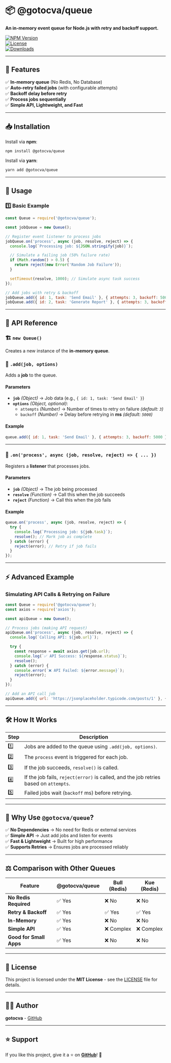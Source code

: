 
# 📦 @gotocva/queue  
**An in-memory event queue for Node.js with retry and backoff support.**  

[![NPM Version](https://img.shields.io/npm/v/@gotocva/queue.svg)](https://www.npmjs.com/package/@gotocva/queue)  
[![License](https://img.shields.io/npm/l/@gotocva/queue.svg)](https://github.com/gotocva/queue/blob/main/LICENSE)  
[![Downloads](https://img.shields.io/npm/dt/@gotocva/queue.svg)](https://www.npmjs.com/package/@gotocva/queue)  

---

## 🚀 Features
✅ **In-memory queue** (No Redis, No Database)  
✅ **Auto-retry failed jobs** (with configurable attempts)  
✅ **Backoff delay before retry**  
✅ **Process jobs sequentially**  
✅ **Simple API, Lightweight, and Fast**  

---

## 📥 Installation  
Install via **npm**:  
```sh
npm install @gotocva/queue
```

Install via **yarn**:  
```sh
yarn add @gotocva/queue
```

---

## 📌 Usage  

### 1️⃣ **Basic Example**  
```javascript
const Queue = require('@gotocva/queue');

const jobQueue = new Queue();

// Register event listener to process jobs
jobQueue.on('process', async (job, resolve, reject) => {
  console.log(`Processing job: ${JSON.stringify(job)}`);

  // Simulate a failing job (50% failure rate)
  if (Math.random() > 0.5) {
    return reject(new Error('Random Job Failure'));
  }

  setTimeout(resolve, 1000); // Simulate async task success
});

// Add jobs with retry & backoff
jobQueue.add({ id: 1, task: 'Send Email' }, { attempts: 3, backoff: 5000 });
jobQueue.add({ id: 2, task: 'Generate Report' }, { attempts: 3, backoff: 5000 });
```

---

## 📖 API Reference

### 🏗 `new Queue()`
Creates a new instance of the **in-memory queue**.

### 📌 `.add(job, options)`
Adds a **job** to the queue.  
#### **Parameters**  
- **`job`** *(Object)* → Job data (e.g., `{ id: 1, task: 'Send Email' }`)  
- **`options`** *(Object, optional)*:  
  - `attempts` *(Number)* → Number of times to retry on failure *(default: `3`)*
  - `backoff` *(Number)* → Delay before retrying in **ms** *(default: `5000`)*  

#### **Example**
```javascript
queue.add({ id: 1, task: 'Send Email' }, { attempts: 3, backoff: 5000 });
```

---

### 🔄 `.on('process', async (job, resolve, reject) => { ... })`
Registers a **listener** that processes jobs.

#### **Parameters**
- **`job`** *(Object)* → The job being processed  
- **`resolve`** *(Function)* → Call this when the job succeeds  
- **`reject`** *(Function)* → Call this when the job fails  

#### **Example**
```javascript
queue.on('process', async (job, resolve, reject) => {
  try {
    console.log(`Processing job: ${job.task}`);
    resolve(); // Mark job as complete
  } catch (error) {
    reject(error); // Retry if job fails
  }
});
```

---

## ⚡ Advanced Example

### **Simulating API Calls & Retrying on Failure**
```javascript
const Queue = require('@gotocva/queue');
const axios = require('axios');

const apiQueue = new Queue();

// Process jobs (making API request)
apiQueue.on('process', async (job, resolve, reject) => {
  console.log(`Calling API: ${job.url}`);

  try {
    const response = await axios.get(job.url);
    console.log(`✅ API Success: ${response.status}`);
    resolve();
  } catch (error) {
    console.error(`❌ API Failed: ${error.message}`);
    reject(error);
  }
});

// Add an API call job
apiQueue.add({ url: 'https://jsonplaceholder.typicode.com/posts/1' }, { attempts: 5, backoff: 3000 });
```

---

## 🛠 How It Works  

| **Step** | **Description** |
|----------|---------------|
| 1️⃣ | Jobs are added to the queue using `.add(job, options)`. |
| 2️⃣ | The `process` event is triggered for each job. |
| 3️⃣ | If the job succeeds, `resolve()` is called. |
| 4️⃣ | If the job fails, `reject(error)` is called, and the job retries based on `attempts`. |
| 5️⃣ | Failed jobs wait (`backoff` ms) before retrying. |

---

## 📌 Why Use `@gotocva/queue`?  

✅ **No Dependencies** → No need for Redis or external services  
✅ **Simple API** → Just add jobs and listen for events  
✅ **Fast & Lightweight** → Built for high performance  
✅ **Supports Retries** → Ensures jobs are processed reliably  

---

## ⚖️ Comparison with Other Queues  

| Feature            | @gotocva/queue  | Bull (Redis) | Kue (Redis) |
|--------------------|---------------|-------------|-------------|
| **No Redis Required** | ✅ Yes  | ❌ No  | ❌ No  |
| **Retry & Backoff** | ✅ Yes  | ✅ Yes  | ✅ Yes  |
| **In-Memory**       | ✅ Yes  | ❌ No  | ❌ No  |
| **Simple API**      | ✅ Yes  | ❌ Complex | ❌ Complex |
| **Good for Small Apps** | ✅ Yes  | ❌ No | ❌ No |

---

## 📜 License
This project is licensed under the **MIT License** - see the [LICENSE](LICENSE) file for details.

---

## 👨‍💻 Author
**gotocva** - [GitHub](https://github.com/gotocva)  

---

## ⭐ Support
If you like this project, give it a ⭐ on **[GitHub](https://github.com/gotocva/queue)**! 🚀